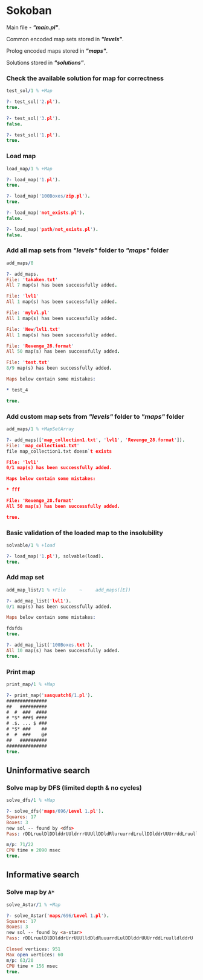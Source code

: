 # Sokoban

Main file - __*"main.pl"*__.

Common encoded map sets stored in __*"levels"*__.

Prolog encoded maps stored in __*"maps"*__.

Solutions stored in __*"solutions"*__.

### Check the available solution for map for correctness

```prolog
test_sol/1 % +Map

?- test_sol('2.pl').
true.

?- test_sol('3.pl').
false.

?- test_sol('1.pl').
true.
```
### Load map

```prolog
load_map/1 % +Map

?- load_map('1.pl').
true.

?- load_map('100Boxes/zip.pl').
true.

?- load_map('not_exists.pl').
false.

?- load_map('path/not_exists.pl').
false.
```
### Add all map sets from _"levels"_ folder to _"maps"_ folder

```prolog
add_maps/0

?- add_maps.
File: 'takaken.txt'
All 7 map(s) has been successfully added.

File: 'lvl1'
All 1 map(s) has been successfully added.

File: 'mylvl.pl'
All 1 map(s) has been successfully added.

File: 'New/lvl1.txt'
All 1 map(s) has been successfully added.

File: 'Revenge_28.format'
All 50 map(s) has been successfully added.

File: 'test.txt'
8/9 map(s) has been successfully added.

Maps below contain some mistakes:

* test_4

true.
```
### Add custom map sets from _"levels"_ folder to _"maps"_ folder

```prolog
add_maps/1 % +MapSetArray

?- add_maps(['map_collection1.txt', 'lvl1', 'Revenge_28.format']).
File: 'map_collection1.txt'
file map_collection1.txt doesn`t exists

File: 'lvl1'
0/1 map(s) has been successfully added.

Maps below contain some mistakes:

* fff

File: 'Revenge_28.format'
All 50 map(s) has been successfully added.

true.
```
### Basic validation of the loaded map to the insolubility

```prolog
solvable/1 % +load

?- load_map('1.pl'), solvable(load).
true.
```
### Add map set

```prolog
add_map_list/1 % +File     ~     add_maps([E])

?- add_map_list('lvl1').
0/1 map(s) has been successfully added.

Maps below contain some mistakes:

fdsfds
true.    

?- add_map_list('100Boxes.txt').
All 10 map(s) has been successfully added.
true.    
```
### Print map

```prolog
print_map/1 % +Map

?- print_map('sasquatch6/1.pl').
###############
##   ##########
#  #  ###  ####
# *$* ###$ ####
# .$. ... $ ###
# *$* ###    ##
#  #  ###    @#
##   ##########
###############
true.
```
## Uninformative search
### Solve map by DFS (limited depth & no cycles)

```prolog
solve_dfs/1 % +Map

?- solve_dfs('maps/696/Level 1.pl').
Squares: 17
Boxes: 3
new sol -- found by <dfs>
Pass: rDDLruulDlDDlddrUUldrrrUUUllDDldRluruurrdLrullDDlddrUUUrrddLruulldlddrU

m/p: 71/22
CPU time = 2090 msec
true.
```
## Informative search
### Solve map by `A*`

```prolog
solve_Astar/1 % +Map

?- solve_Astar('maps/696/Level 1.pl').
Squares: 17
Boxes: 3
new sol -- found by <a-star>
Pass: rDDLruulDlDDlddrUrrUUUlldDldRuuurrdLulDDlddrUUUrrddLruulldlddrU

Closed vertices: 951
Max open vertices: 60
m/p: 63/20
CPU time = 156 msec
true.
```